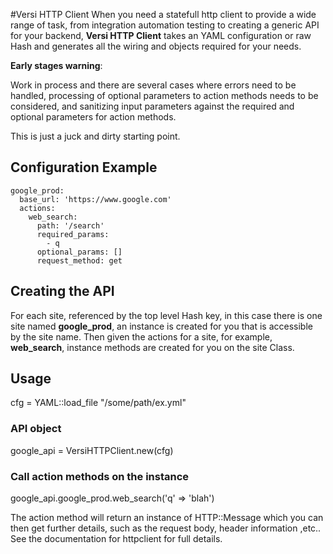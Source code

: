 #Versi HTTP Client
When you need a statefull http client to provide a wide range of task, from integration automation testing to creating a generic API for your backend, **Versi HTTP Client** takes an YAML configuration or raw Hash and generates all the wiring and objects required for your needs.

**Early stages warning**:

Work in process and there are several cases where errors need to be handled, processing of optional parameters to action methods needs to be considered, and sanitizing input parameters against the required and optional parameters for action methods.

This is just a juck and dirty starting point.

## Configuration Example

    google_prod:
      base_url: 'https://www.google.com'
      actions:
        web_search:
          path: '/search'
          required_params:
            - q
          optional_params: []
          request_method: get
          

## Creating the API


For each site, referenced by the top level Hash key, in this case there is one site named **google_prod**, an instance is created for you that is accessible by the site name.  Then given the actions for a site, for example, **web_search**, instance methods are created for you on the site Class.  

## Usage

cfg = YAML::load_file "/some/path/ex.yml"

### API object

google_api  = VersiHTTPClient.new(cfg)

### Call action methods on the instance

google_api.google_prod.web_search('q' => 'blah')

The action method will return an instance of HTTP::Message which you can then
get further details, such as the request body, header information ,etc..  See the documentation for httpclient for full details.


